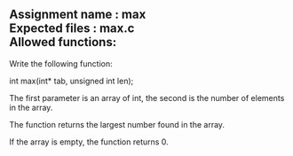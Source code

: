 Assignment name  : max   
Expected files   : max.c   
Allowed functions:   
--------------------------------------------------------------------------------

Write the following function:

int		max(int* tab, unsigned int len);

The first parameter is an array of int, the second is the number of elements in
the array.

The function returns the largest number found in the array.

If the array is empty, the function returns 0.
